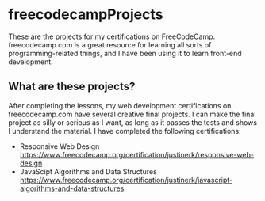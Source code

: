 # freecodecampProjects
These are the projects for my certifications on FreeCodeCamp. freecodecamp.com is a great resource for learning all sorts of programming-related things, and I have been using it to learn front-end development. 
## What are these projects?
After completing the lessons, my web development certifications on freecodecamp.com have several creative final projects. I can make the final project as silly or serious as I want, as long as it passes the tests and shows I understand the material. I have completed the following certifications: 
- Responsive Web Design https://www.freecodecamp.org/certification/justinerk/responsive-web-design
- JavaScipt Algorithms and Data Structures https://www.freecodecamp.org/certification/justinerk/javascript-algorithms-and-data-structures

